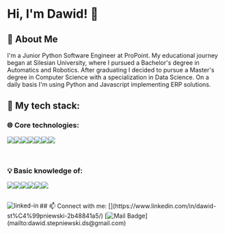 # Hi, I'm Dawid! 👋


## 🚀 About Me
I'm a Junior Python Software Engineer at ProPoint. My educational journey began at Silesian University, where I pursued a Bachelor's degree in Automatics and Robotics. After graduating I decided to pursue a Master's degree in Computer Science with a specialization in Data Science. On a daily basis I'm using Python and Javascript implementing ERP solutions.
<br>

## 🔨 My tech stack:
### 🌐 Core technologies:
<img src="https://img.shields.io/badge/Python-3776AB?style=for-the-badge&logo=python&logoColor=white"><img src="https://img.shields.io/badge/JavaScript-F7DF1E?style=for-the-badge&logo=javascript&logoColor=black"><img src="https://img.shields.io/badge/MySQL-00000F?style=for-the-badge&logo=mysql&logoColor=white"><img src="https://img.shields.io/badge/MySQL-005C84?style=for-the-badge&logo=mysql&logoColor=white"><img src="https://img.shields.io/badge/PostgreSQL-316192?style=for-the-badge&logo=postgresql&logoColor=white"><img src="https://img.shields.io/badge/GIT-E44C30?style=for-the-badge&logo=git&logoColor=white"><img src="https://img.shields.io/badge/PyCharm-000000.svg?&style=for-the-badge&logo=PyCharm&logoColor=white">

<br>

### 💡 Basic knowledge of: 
<img src="https://img.shields.io/badge/Java-ED8B00?style=for-the-badge&logo=java&logoColor=white"><img src="https://img.shields.io/badge/TensorFlow-FF6F00?style=for-the-badge&logo=tensorflow&logoColor=white"><img src="https://img.shields.io/badge/Linux-FCC624?style=for-the-badge&logo=linux&logoColor=black"><img src="https://img.shields.io/badge/C-00599C?style=for-the-badge&logo=c&logoColor=white"><img src="https://img.shields.io/badge/R-276DC3?style=for-the-badge&logo=r&logoColor=white"><img src="https://img.shields.io/badge/Spark%20AR-FF5C83?style=for-the-badge&logo=Spark AR&logoColor=white">

<br>
## 📫 Connect with me:
[<img align="left" alt="linked-in" src="https://img.shields.io/badge/linkedin-%230077B5.svg?&style=for-the-badge&logo=linkedin&logoColor=white"/>](https://www.linkedin.com/in/dawid-st%C4%99pniewski-2b48841a5/) 
[<img src="https://img.shields.io/badge/Mail-005FF9?logo=maildotru&logoColor=fff&style=for-the-badge" alt="Mail Badge">](mailto:dawid.stepniewski.ds@gmail.com) 
